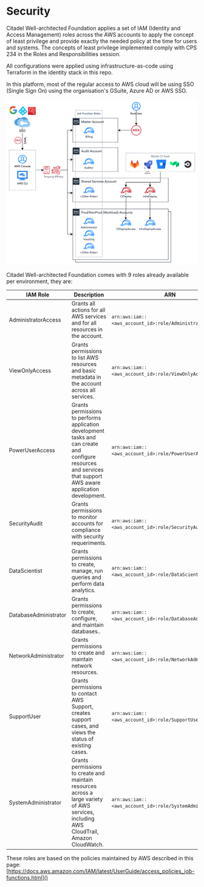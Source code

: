 # Security

Citadel Well-architected Foundation applies a set of IAM (Identity and Access Management) roles across the AWS accounts to apply the concept of least privilege and provide exactly the needed policy at the time for users and systems. The concepts of least privilege implemented comply with CPS 234 in the Roles and Responsibilities session.

All configurations were applied using infrastructure-as-code using Terraform in the identity stack in this repo.

In this platform, most of the regular access to AWS cloud will be using SSO (Single Sign On) using the organisation's GSuite, Azure AD or AWS SSO.

![AWS IAM HLD](images/hld_aws_security.png)

Citadel Well-architected Foundation comes with 9 roles already available per environment, they are:

| IAM Role | Description | ARN |
| -------- | ----------- | --- |
| AdministratorAccess   | Grants all actions for all AWS services and for all resources in the account.                                                            | `arn:aws:iam::<aws_account_id>:role/AdministratorAccess` |
| ViewOnlyAccess        | Grants permissions to list AWS resources and basic metadata in the account across all services.                                          | `arn:aws:iam::<aws_account_id>:role/ViewOnlyAccess` |
| PowerUserAccess       | Grants permissions to performs application development tasks and can create and configure resources and services that support AWS aware application development. | `arn:aws:iam::<aws_account_id>:role/PowerUserAccess` |
| SecurityAudit         | Grants permissions to monitor accounts for compliance with security requeriments.                                                        | `arn:aws:iam::<aws_account_id>:role/SecurityAudit` |
| DataScientist         | Grants permissions to create, manage, run queries and perform data analytics.                                                            | `arn:aws:iam::<aws_account_id>:role/DataScientist` |
| DatabaseAdministrator | Grants permissions to create, configure, and maintain databases..                                                                        | `arn:aws:iam::<aws_account_id>:role/DatabaseAdministrator` |
| NetworkAdministrator  | Grants permissions to create and maintain network resources.                                                                             | `arn:aws:iam::<aws_account_id>:role/NetworkAdministrator` |
| SupportUser           | Grants permissions to contact AWS Support, creates support cases, and views the status of existing cases.                                | `arn:aws:iam::<aws_account_id>:role/SupportUser` |
| SystemAdministrator   | Grants permissions to create and maintain resources across a large variety of AWS services, including AWS CloudTrail, Amazon CloudWatch. | `arn:aws:iam::<aws_account_id>:role/SystemAdministrator` |

These roles are based on the policies maintained by AWS described in this page: [https://docs.aws.amazon.com/IAM/latest/UserGuide/access_policies_job-functions.html]()
